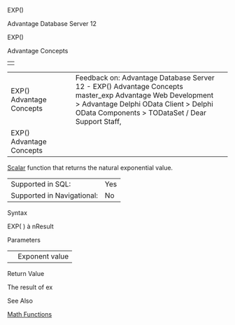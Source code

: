 EXP()




Advantage Database Server 12  

EXP()

Advantage Concepts

|  |
| --- |
|  |

|  |  |  |  |  |
| --- | --- | --- | --- | --- |
| EXP()  Advantage Concepts |  |  | Feedback on: Advantage Database Server 12 - EXP() Advantage Concepts master\_exp Advantage Web Development > Advantage Delphi OData Client > Delphi OData Components > TODataSet / Dear Support Staff, |  |
| EXP()  Advantage Concepts |  |  |  |  |

[Scalar](master_supported_scalar_functions.htm) function that returns the natural exponential value.

|  |  |
| --- | --- |
| Supported in SQL: | Yes |
| Supported in Navigational: | No |

Syntax

EXP( <x> ) à nResult

Parameters

|  |  |
| --- | --- |
| <x> | Exponent value |

Return Value

The result of ex

See Also

[Math Functions](master_math_functions.htm)